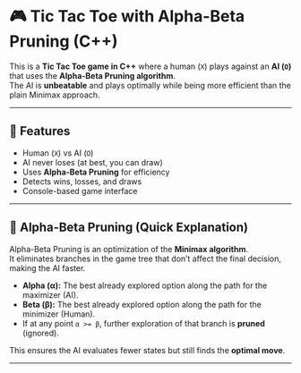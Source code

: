 # 🎮 Tic Tac Toe with Alpha-Beta Pruning (C++)

This is a **Tic Tac Toe game in C++** where a human (`X`) plays against an **AI (`O`)** that uses the **Alpha-Beta Pruning algorithm**.  
The AI is **unbeatable** and plays optimally while being more efficient than the plain Minimax approach.  

---

## 📌 Features
- Human (`X`) vs AI (`O`)
- AI never loses (at best, you can draw)
- Uses **Alpha-Beta Pruning** for efficiency
- Detects wins, losses, and draws
- Console-based game interface

---

## 🧠 Alpha-Beta Pruning (Quick Explanation)
Alpha-Beta Pruning is an optimization of the **Minimax algorithm**.  
It eliminates branches in the game tree that don’t affect the final decision, making the AI faster.  

- **Alpha (α):** The best already explored option along the path for the maximizer (AI).  
- **Beta (β):** The best already explored option along the path for the minimizer (Human).  
- If at any point `α >= β`, further exploration of that branch is **pruned** (ignored).  

This ensures the AI evaluates fewer states but still finds the **optimal move**.

---

